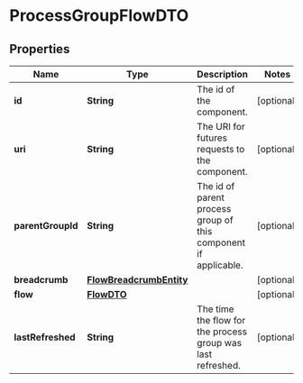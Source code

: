 

# ProcessGroupFlowDTO

## Properties

Name | Type | Description | Notes
------------ | ------------- | ------------- | -------------
**id** | **String** | The id of the component. |  [optional]
**uri** | **String** | The URI for futures requests to the component. |  [optional]
**parentGroupId** | **String** | The id of parent process group of this component if applicable. |  [optional]
**breadcrumb** | [**FlowBreadcrumbEntity**](FlowBreadcrumbEntity.md) |  |  [optional]
**flow** | [**FlowDTO**](FlowDTO.md) |  |  [optional]
**lastRefreshed** | **String** | The time the flow for the process group was last refreshed. |  [optional]



